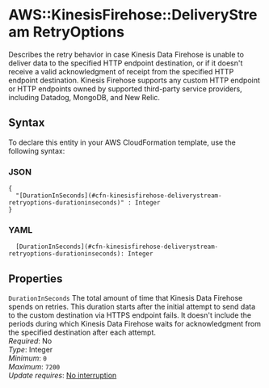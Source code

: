 # AWS::KinesisFirehose::DeliveryStream RetryOptions<a name="aws-properties-kinesisfirehose-deliverystream-retryoptions"></a>

Describes the retry behavior in case Kinesis Data Firehose is unable to deliver data to the specified HTTP endpoint destination, or if it doesn't receive a valid acknowledgment of receipt from the specified HTTP endpoint destination\. Kinesis Firehose supports any custom HTTP endpoint or HTTP endpoints owned by supported third\-party service providers, including Datadog, MongoDB, and New Relic\.

## Syntax<a name="aws-properties-kinesisfirehose-deliverystream-retryoptions-syntax"></a>

To declare this entity in your AWS CloudFormation template, use the following syntax:

### JSON<a name="aws-properties-kinesisfirehose-deliverystream-retryoptions-syntax.json"></a>

```
{
  "[DurationInSeconds](#cfn-kinesisfirehose-deliverystream-retryoptions-durationinseconds)" : Integer
}
```

### YAML<a name="aws-properties-kinesisfirehose-deliverystream-retryoptions-syntax.yaml"></a>

```
  [DurationInSeconds](#cfn-kinesisfirehose-deliverystream-retryoptions-durationinseconds): Integer
```

## Properties<a name="aws-properties-kinesisfirehose-deliverystream-retryoptions-properties"></a>

`DurationInSeconds`  <a name="cfn-kinesisfirehose-deliverystream-retryoptions-durationinseconds"></a>
The total amount of time that Kinesis Data Firehose spends on retries\. This duration starts after the initial attempt to send data to the custom destination via HTTPS endpoint fails\. It doesn't include the periods during which Kinesis Data Firehose waits for acknowledgment from the specified destination after each attempt\.  
*Required*: No  
*Type*: Integer  
*Minimum*: `0`  
*Maximum*: `7200`  
*Update requires*: [No interruption](https://docs.aws.amazon.com/AWSCloudFormation/latest/UserGuide/using-cfn-updating-stacks-update-behaviors.html#update-no-interrupt)